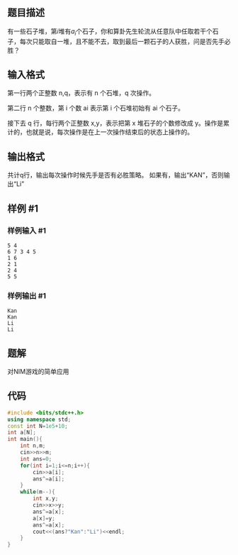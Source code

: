 ## 题目描述
有一些石子堆，第$i$堆有$a_{i}$个石子，你和算卦先生轮流从任意队中任取若干个石子，每次只能取自一堆，且不能不去，取到最后一颗石子的人获胜，问是否先手必胜？

## 输入格式

第一行两个正整数 n,q，表示有 n 个石堆，q 次操作。 

第二行 n 个整数，第 i 个数 ai​ 表示第 i 个石堆初始有 ai​ 个石子。 

接下去 q 行，每行两个正整数 x,y，表示把第 x 堆石子的个数修改成 y。操作是累计的，也就是说，每次操作是在上一次操作结束后的状态上操作的。


## 输出格式
共计q行，输出每次操作时候先手是否有必胜策略。
如果有，输出“KAN”，否则输出“Li”


## 样例 #1

### 样例输入 #1

```
5 4
6 7 3 4 5
1 6
2 1
2 4
5 5
```

### 样例输出 #1

```
Kan
Kan
Li
Li
```

## 题解
对NIM游戏的简单应用

## 代码
```cpp
#include <bits/stdc++.h>
using namespace std;
const int N=1e5+10;
int a[N];
int main(){
	int n,m;
	cin>>n>>m;
	int ans=0;
	for(int i=1;i<=n;i++){
		cin>>a[i];
		ans^=a[i];
	}
	while(m--){
		int x,y;
		cin>>x>>y;
		ans^=a[x];
		a[x]=y;
		ans^=a[x];
		cout<<(ans?"Kan":"Li")<<endl;
	}
}
```